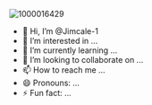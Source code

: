 ![1000016429](https://github.com/user-attachments/assets/7259fe67-f3fb-446d-ac05-63fe107f6ad0)
- 👋 Hi, I’m @Jimcale-1
- 👀 I’m interested in ...
- 🌱 I’m currently learning ...
- 💞️ I’m looking to collaborate on ...
- 📫 How to reach me ...
- 😄 Pronouns: ...
- ⚡ Fun fact: ...

<!---
Jimcale-1/Jimcale-1 is a ✨ special ✨ repository because its `README.md` (this file) appears on your GitHub profile.
You can click the Preview link to take a look at your changes.
--->
